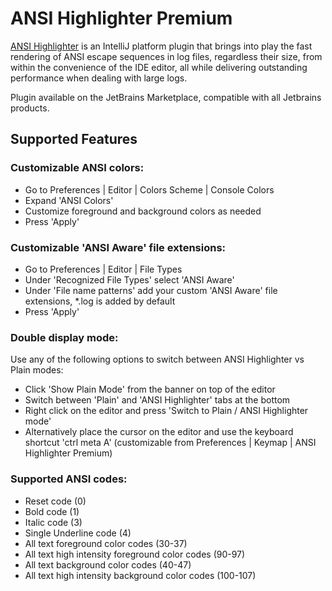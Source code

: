 # ANSI Highlighter Premium

[ANSI Highlighter](https://niftythoughts.com/#ansi-highlight) is an IntelliJ platform plugin that brings into play the fast rendering of ANSI escape sequences in log files, regardless their size, from within the convenience of the IDE editor, all while delivering outstanding performance when dealing with large logs.

Plugin available on the JetBrains Marketplace, compatible with all Jetbrains products.

## Supported Features
### Customizable ANSI colors:
- Go to Preferences | Editor | Colors Scheme | Console Colors
- Expand 'ANSI Colors'
- Customize foreground and background colors as needed
- Press 'Apply'
### Customizable 'ANSI Aware' file extensions:
- Go to Preferences | Editor | File Types
- Under 'Recognized File Types' select 'ANSI Aware'
- Under 'File name patterns' add your custom 'ANSI Aware' file extensions, *.log is added by default
- Press 'Apply'
### Double display mode:
Use any of the following options to switch between ANSI Highlighter vs Plain modes:
- Click 'Show Plain Mode' from the banner on top of the editor
- Switch between 'Plain' and 'ANSI Highlighter' tabs at the bottom
- Right click on the editor and press 'Switch to Plain / ANSI Highlighter mode'
- Alternatively place the cursor on the editor and use the keyboard shortcut 'ctrl meta A' (customizable from Preferences | Keymap | ANSI Highlighter Premium)
### Supported ANSI codes:
- Reset code (0)
- Bold code (1)
- Italic code (3)
- Single Underline code (4)
- All text foreground color codes (30-37)
- All text high intensity foreground color codes (90-97)
- All text background color codes (40-47)
- All text high intensity background color codes (100-107)
